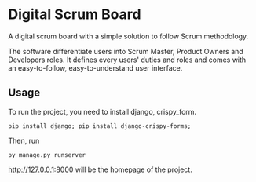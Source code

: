 # Digital Scrum Board

A digital scrum board with a simple solution to follow Scrum methodology.

The software differentiate users into Scrum Master, Product Owners and Developers roles. It defines every users' duties and roles and comes with an easy-to-follow, easy-to-understand user interface.

## Usage

To run the project, you need to install django, crispy_form.

```
pip install django; pip install django-crispy-forms;
```

Then, run

```
py manage.py runserver
```

http://127.0.0.1:8000 will be the homepage of the project.
